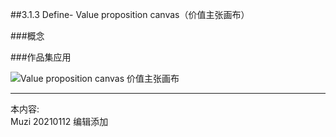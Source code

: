 ##3.1.3 Define- Value proposition canvas（价值主张画布）

###概念




###作品集应用

![Value proposition canvas 价值主张画布](http://kitpic.makebi.net/2021/ixd_21.jpg)






---
本内容:  
Muzi 20210112 编辑添加
